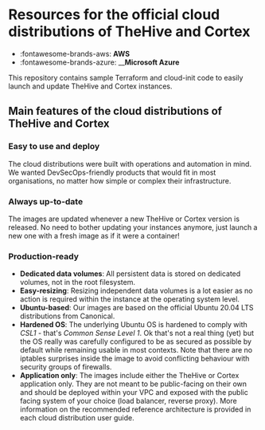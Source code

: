 # Resources for the official cloud distributions of TheHive and Cortex


<div class="grid cards" markdown>

- :fontawesome-brands-aws: __AWS__ 
- :fontawesome-brands-azure: ____Microsoft Azure__

</div>





This repository contains sample Terraform and cloud-init code to easily launch and update TheHive and Cortex instances.

## Main features of the cloud distributions of TheHive and Cortex

### Easy to use and deploy
The cloud distributions were built with operations and automation in mind. We wanted DevSecOps-friendly products that would fit in most organisations, no matter how simple or complex their infrastructure.

### Always up-to-date
The images are updated whenever a new TheHive or Cortex version is released. No need to bother updating your instances anymore, just launch a new one with a fresh image as if it were a container!

### Production-ready
+ **Dedicated data volumes**: All persistent data is stored on dedicated volumes, not in the root filesystem. 
+ **Easy-resizing**: Resizing independent data volumes is a lot easier as no action is required within the instance at the operating system level.
+ **Ubuntu-based**: Our images are based on the official Ubuntu 20.04 LTS distributions from Canonical.
+ **Hardened OS**: The underlying Ubuntu OS is hardened to comply with *CSL1* - that's *Common Sense Level 1*. Ok that's not a real thing (yet) but the OS really was carefully configured to be as secured as possible by default while remaining usable in most contexts. Note that there are no iptables surprises inside the image to avoid conflicting behaviour with security groups of firewalls.
+ **Application only**: The images include either the TheHive or Cortex application only. They are not meant to be public-facing on their own and should be deployed within your VPC and exposed with the public facing system of your choice (load balancer, reverse proxy). More information on the recommended reference architecture is provided in each cloud distribution user guide.